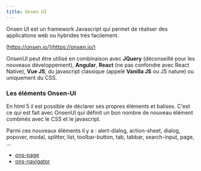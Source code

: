 ```yaml
---
title: Onsen UI
---
```


Onsen UI est un framework Javascript qui permet de réaliser des applications web ou hybrides très facilement.

[https://onsen.io/](https://onsen.io/)

OnsenUI peut être utilisé en combinaison avec **JQuery** (déconseillé pour les nouveaux développement), **Angular**, **React** (ne pas confondre avec React Native), **Vue JS**, du javascript classique (appelé **Vanilla JS** ou JS nature) ou uniquement du CSS.

### Les éléments Onsen-UI

En html 5 il est possible de déclarer ses propres éléments et balises. C'est ce qui est fait avec OnsenUI qui définit un bon nombre de nouveau élément combinés avec le CSS et le javascript.

Parmi ces nouveaux éléments il y a : alert-dialog, action-sheet, dialog, popover, modal, splitter, list, toolbar-button, tab, tabbar, search-input, page, ...

- [ons-page](pages)
- [ons-navigator](navigation)
